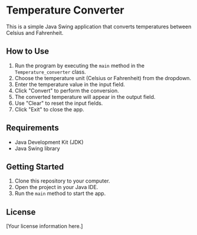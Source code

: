 # Temperature Converter

This is a simple Java Swing application that converts temperatures between Celsius and Fahrenheit.

## How to Use

1. Run the program by executing the `main` method in the `Temperature_converter` class.
2. Choose the temperature unit (Celsius or Fahrenheit) from the dropdown.
3. Enter the temperature value in the input field.
4. Click "Convert" to perform the conversion.
5. The converted temperature will appear in the output field.
6. Use "Clear" to reset the input fields.
7. Click "Exit" to close the app.

## Requirements

- Java Development Kit (JDK)
- Java Swing library

## Getting Started

1. Clone this repository to your computer.
2. Open the project in your Java IDE.
3. Run the `main` method to start the app.

## License

[Your license information here.]

